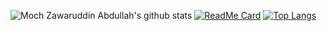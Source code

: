 ![Moch Zawaruddin Abdullah's github stats](https://github-readme-stats.vercel.app/api?username=zawaruddin&count_private=true&show_icons=true&theme=gruvbox)
[![ReadMe Card](https://github-readme-stats.vercel.app/api/pin?username=zawaruddin&repo=github-readme-stats)](https://github.com/zawaruddin/github-readme-stats&theme=radical)
[![Top Langs](https://github-readme-stats.vercel.app/api/top-langs/?username=zawaruddin&layout=compact)](https://github.com/zawaruddin/github-readme-stats)
